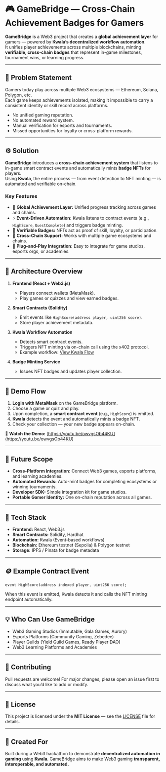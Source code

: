 # 🎮 GameBridge — Cross-Chain Achievement Badges for Gamers

**GameBridge** is a Web3 project that creates a **global achievement layer** for gamers — powered by **Kwala’s decentralized workflow automation**.  
It unifies player achievements across multiple blockchains, minting **verifiable, cross-chain badges** that represent in-game milestones, tournament wins, or learning progress.

---

## 🚀 Problem Statement

Gamers today play across multiple Web3 ecosystems — Ethereum, Solana, Polygon, etc.  
Each game keeps achievements isolated, making it impossible to carry a consistent identity or skill record across platforms.

- No unified gaming reputation.  
- No automated reward system.  
- Manual verification for esports and tournaments.  
- Missed opportunities for loyalty or cross-platform rewards.

---

## ⚙️ Solution

**GameBridge** introduces a **cross-chain achievement system** that listens to in-game smart contract events and automatically mints **badge NFTs** for players.  
Using **Kwala**, the entire process — from event detection to NFT minting — is automated and verifiable on-chain.

### Key Features

- 🧩 **Global Achievement Layer:** Unified progress tracking across games and chains.  
- ⚡ **Event-Driven Automation:** Kwala listens to contract events (e.g., `HighScore`, `QuestComplete`) and triggers badge minting.  
- 🔐 **Verifiable Badges:** NFTs act as proof of skill, loyalty, or participation.  
- 🌉 **Cross-Chain Support:** Works with multiple game ecosystems and chains.  
- 🧠 **Plug-and-Play Integration:** Easy to integrate for game studios, esports orgs, or academies.

---

## 🧱 Architecture Overview

1. **Frontend (React + Web3.js)**  
   - Players connect wallets (MetaMask).  
   - Play games or quizzes and view earned badges.

2. **Smart Contracts (Solidity)**  
   - Emit events like `HighScore(address player, uint256 score)`.  
   - Store player achievement metadata.

3. **Kwala Workflow Automation**  
   - Detects smart contract events.  
   - Triggers NFT minting via on-chain call using the x402 protocol.  
   - Example workflow: [View Kwala Flow](https://kwala.network/yaml-editor?yaml=Name%3A+GameFlow1_132f%0ATrigger%3A%0A++TriggerSourceContract%3A+0x0667F1ddF266efD3f58931e1D95bc4C5a58C0870%0A++TriggerChainID%3A+80002%0A++TriggerEventName%3A+NA%0A++TriggerEventFilter%3A+NA%0A++TriggerSourceContractABI%3A+NA%0A++TriggerPrice%3A+NA%0A++RecurringSourceContract%3A+NA%0A++RecurringChainID%3A+80002%0A++RecurringEventName%3A+NA%0A++RecurringEventFilter%3A+NA%0A++RecurringSourceContractABI%3A+NA%0A++RecurringPrice%3A+NA%0A++RepeatEvery%3A+NA%0A++ExecuteAfter%3A+immediate%0A++ExpiresIn%3A+1798741799%0A++Meta%3A+NA%0A++ActionStatusNotificationPOSTURL%3A+https%3A%2F%2Fworkflow-notification-test.kalp.network%2Fpush_notification%0A++ActionStatusNotificationAPIKey%3A+NA%0AActions%3A%0A++-+Name%3A+MintStandardBadge%0A++++Type%3A+call%0A++++APIEndpoint%3A+NA%0A++++APIPayload%3A%0A++++++Message%3A+NA%0A++++TargetContract%3A+0x0aCc63313E429C6adc8853651DD63570670EFA8c%0A++++TargetFunction%3A+function+mintBadge%28address+to%2Cuint256+quizId%2Cuint256+score%2Cuint256+totalQuestions%2Cstring+badgeLevel%2Cbool+isHighScore%2Cbool+isFirstAttempt%29%0A++++TargetParams%3A%0A++++++-+%24%7Bevent.user%7D%0A++++++-+%24%7Bevent.quizId%7D%0A++++++-+%24%7Bevent.score%7D%0A++++++-+%24%7Bevent.totalQuestions%7D%0A++++++-+%24%7Bevent.badgeLevel%7D%0A++++++-+%24%7Bevent.isHighScore%7D%0A++++++-+%24%7Bevent.isFirstAttempt%7D%0A++++ChainID%3A+11155111%0A++++EncodedABI%3A+NA%0A++++Bytecode%3A+NA%0A++++Metadata%3A+NA%0A++++RetriesUntilSuccess%3A+5%0AExecution%3A%0A++Mode%3A+sequential%0A&name=GameFlow1_132f&status=WORKFLOW_DEPLOYED&workflowId=GameFlow1_132f&lastRun=1h+9m+ago&nextRun=1h+3m+ago&lastSaved=06%2F10%2F2025%2C+20%3A05%3A+32)

4. **Badge Minting Service**  
   - Issues NFT badges and updates player collection.

---

## 🧩 Demo Flow

1. **Login with MetaMask** on the GameBridge platform.  
2. Choose a game or quiz and play.  
3. Upon completion, a **smart contract event** (e.g., `HighScore`) is emitted.  
4. **Kwala** detects the event and automatically mints a badge NFT.  
5. Check your collection — your new badge appears on-chain.  

🎥 **Watch the Demo:** [https://youtu.be/owvgsOb44KU](https://youtu.be/owvgsOb44KU)

---

## 🔮 Future Scope

- **Cross-Platform Integration:** Connect Web3 games, esports platforms, and learning academies.  
- **Automated Rewards:** Auto-mint badges for completing ecosystems or winning tournaments.  
- **Developer SDK:** Simple integration kit for game studios.  
- **Portable Gamer Identity:** One on-chain reputation across all games.

---

## 🧰 Tech Stack

- **Frontend:** React, Web3.js  
- **Smart Contracts:** Solidity, Hardhat  
- **Automation:** Kwala (Event-based workflows)  
- **Blockchain:** Ethereum testnet (Sepolia) & Polygon testnet  
- **Storage:** IPFS / Pinata for badge metadata  

---

## 🪙 Example Contract Event

```solidity
event HighScore(address indexed player, uint256 score);
```

When this event is emitted, Kwala detects it and calls the NFT minting endpoint automatically.

---

## 💡 Who Can Use GameBridge

* Web3 Gaming Studios (Immutable, Gala Games, Aurory)
* Esports Platforms (Community Gaming, Zebedee)
* Player Guilds (Yield Guild Games, Ready Player DAO)
* Web3 Learning Platforms and Academies

---

## 🤝 Contributing

Pull requests are welcome! For major changes, please open an issue first to discuss what you’d like to add or modify.

---

## 📄 License

This project is licensed under the **MIT License** — see the [LICENSE](LICENSE) file for details.

---

## 🧠 Created For

Built during a Web3 hackathon to demonstrate **decentralized automation in gaming** using **Kwala**.
GameBridge aims to make Web3 gaming **transparent, interoperable, and automated.**

